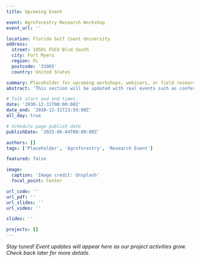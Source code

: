 ```yaml
---
title: Upcoming Event

event: Agroforestry Research Workshop
event_url: ''

location: Florida Gulf Coast University
address:
  street: 10501 FGCU Blvd South
  city: Fort Myers
  region: FL
  postcode: '33965'
  country: United States

summary: Placeholder for upcoming workshops, webinars, or field research events related to Climate-Smart Agriculture in Sierra Leone.
abstract: 'This section will be updated with real events such as conferences, stakeholder meetings, research presentations, or outreach activities organized by the Agroforestry Research team.'

# Talk start and end times.
date: '2030-12-31T00:00:00Z'
date_end: '2030-12-31T23:59:00Z'
all_day: true

# Schedule page publish date
publishDate: '2025-06-04T00:00:00Z'

authors: []
tags: ['Placeholder', 'Agroforestry', 'Research Event']

featured: false

image:
  caption: 'Image credit: Unsplash'
  focal_point: Center

url_code: ''
url_pdf: ''
url_slides: ''
url_video: ''

slides: ''

projects: []
---
```


_Stay tuned! Event updates will appear here as our project activities grow. Check back later for more details._

